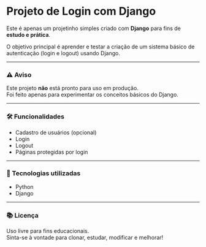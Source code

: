 # Projeto de Login com Django

Este é apenas um projetinho simples criado com **Django** para fins de **estudo e prática**.

O objetivo principal é aprender e testar a criação de um sistema básico de autenticação (login e logout) usando Django.

---

### ⚠️ Aviso

Este projeto **não** está pronto para uso em produção.  
Foi feito apenas para experimentar os conceitos básicos do Django.

---

### 🛠️ Funcionalidades

- Cadastro de usuários (opcional)
- Login
- Logout
- Páginas protegidas por login

---

### 🚀 Tecnologias utilizadas

- Python
- Django

---

### 📚 Licença

Uso livre para fins educacionais.  
Sinta-se à vontade para clonar, estudar, modificar e melhorar!

